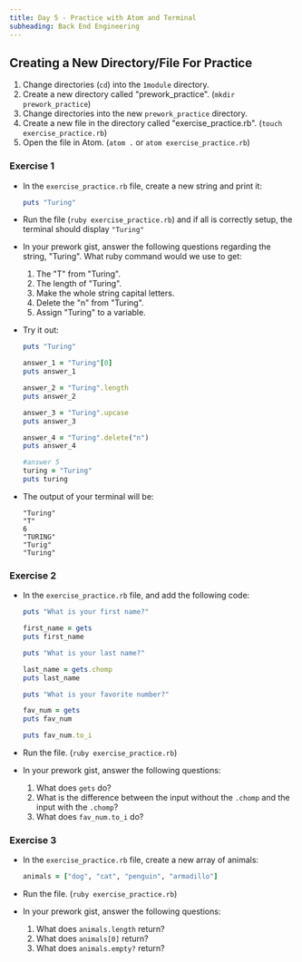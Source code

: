```yaml
---
title: Day 5 - Practice with Atom and Terminal
subheading: Back End Engineering
---
```


## Creating a New Directory/File For Practice

1.  Change directories (`cd`) into the `1module` directory.
2.  Create a new directory called "prework_practice". (`mkdir prework_practice`)
3.  Change directories into the new `prework_practice` directory.
4.  Create a new file in the directory called "exercise_practice.rb". (`touch exercise_practice.rb`)
5.  Open the file in Atom. (`atom .` or `atom exercise_practice.rb`)

### Exercise 1

-   In the `exercise_practice.rb` file, create a new string and print it:
    ```ruby
    puts "Turing"
    ```

-   Run the file (`ruby exercise_practice.rb`) and if all is correctly setup, the terminal should display `"Turing"`

-   In your prework gist, answer the following questions regarding the string, "Turing". What ruby command would we use to get:
    1.  The "T" from "Turing".
    2.  The length of "Turing".
    3.  Make the whole string capital letters.
    4.  Delete the "n" from "Turing".
    5.  Assign "Turing" to a variable.

-   Try it out:
    ```ruby
    puts "Turing"

    answer_1 = "Turing"[0]
    puts answer_1

    answer_2 = "Turing".length
    puts answer_2

    answer_3 = "Turing".upcase
    puts answer_3

    answer_4 = "Turing".delete("n")
    puts answer_4

    #answer 5
    turing = "Turing"
    puts turing
    ```

-   The output of your terminal will be:
    ```terminal
    "Turing"
    "T"
    6
    "TURING"
    "Turig"
    "Turing"
    ```

### Exercise 2

-   In the `exercise_practice.rb` file, and add the following code:
    ```ruby
    puts "What is your first name?"

    first_name = gets
    puts first_name

    puts "What is your last name?"

    last_name = gets.chomp
    puts last_name

    puts "What is your favorite number?"

    fav_num = gets
    puts fav_num

    puts fav_num.to_i
    ```

-   Run the file. (`ruby exercise_practice.rb`)

-   In your prework gist, answer the following questions:
    1.  What does `gets` do?
    2.  What is the difference between the input without the `.chomp` and the input with the `.chomp`?
    3.  What does `fav_num.to_i` do?

### Exercise 3

-   In the `exercise_practice.rb` file, create a new array of animals:
    ```ruby
    animals = ["dog", "cat", "penguin", "armadillo"]
    ```

-   Run the file. (`ruby exercise_practice.rb`)

-   In your prework gist, answer the following questions:
    1.  What does `animals.length` return?
    2.  What does `animals[0]` return?
    3.  What does `animals.empty?` return?
